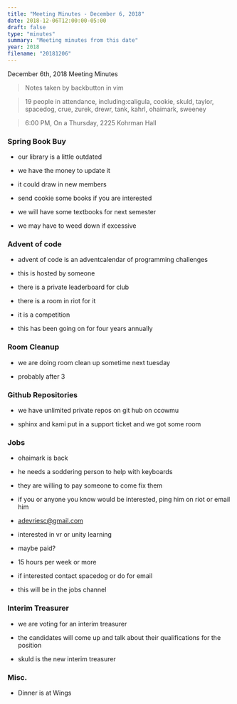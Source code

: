 ```yaml
---
title: "Meeting Minutes - December 6, 2018"
date: 2018-12-06T12:00:00-05:00
draft: false
type: "minutes"
summary: "Meeting minutes from this date"
year: 2018
filename: "20181206"
---
```


December 6th, 2018 Meeting Minutes
> Notes taken by backbutton in vim

> 19 people in attendance, including:caligula, cookie, skuld, taylor, spacedog, crue, zurek, drewr, tank, kahrl, ohaimark, sweeney





> 6:00 PM, On a Thursday, 2225 Kohrman Hall

### Spring Book Buy

* our library is a little outdated

* we have the money to update it

* it could draw in new members

* send cookie some books if you are interested

* we will have some textbooks for next semester

* we may have to weed down if excessive

### Advent of code

* advent of code  is an adventcalendar of programming challenges

* this is hosted by someone

* there is a private leaderboard for club

* there is a room in riot for it

* it is a competition

* this has been going on for four years annually

### Room Cleanup

* we are doing room clean up sometime next tuesday

* probably after 3

### Github Repositories

* we have unlimited private repos on git hub on ccowmu

* sphinx and kami put in a support ticket and we got some room

### Jobs

* ohaimark is back

* he needs a soddering person to help with keyboards

* they are willing to pay someone to come fix them

* if you or anyone you know would be interested, ping him on riot or email him

* adevriesc@gmail.com

* interested in vr or unity learning

* maybe paid?

* 15 hours per week or more

* if interested contact spacedog or do for email

* this will be in the jobs channel

### Interim Treasurer

* we are voting for an interim treasurer

* the candidates will come up and talk about their qualifications for the position

* skuld is the new interim treasurer

### Misc.  

* Dinner is at Wings
